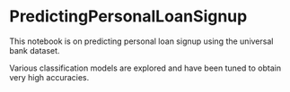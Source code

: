 # PredictingPersonalLoanSignup

This notebook is on predicting personal loan signup using the universal bank dataset.

Various classification models are explored and have been tuned to obtain very high accuracies.
